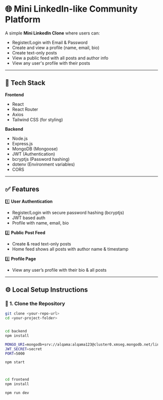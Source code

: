 # 🌐 Mini LinkedIn-like Community Platform

A simple **Mini LinkedIn Clone** where users can:
- Register/Login with Email & Password
- Create and view a profile (name, email, bio)
- Create text-only posts
- View a public feed with all posts and author info
- View any user's profile with their posts

---

## 🚀 **Tech Stack**

**Frontend**
- React
- React Router
- Axios
- Tailwind CSS (for styling)

**Backend**
- Node.js
- Express.js
- MongoDB (Mongoose)
- JWT (Authentication)
- bcryptjs (Password hashing)
- dotenv (Environment variables)
- CORS

---

## ✅ **Features**

1️⃣ **User Authentication**
- Register/Login with secure password hashing (bcryptjs)
- JWT based auth
- Profile with name, email, bio

2️⃣ **Public Post Feed**
- Create & read text-only posts
- Home feed shows all posts with author name & timestamp

3️⃣ **Profile Page**
- View any user’s profile with their bio & all posts

---

## ⚙️ **Local Setup Instructions**

### 📁 **1. Clone the Repository**

```bash
git clone <your-repo-url>
cd <your-project-folder>


cd backend
npm install

MONGO_URI=mongodb+srv://alqama:alqama123@cluster0.xmseg.mongodb.net/linkedin
JWT_SECRET=secret
PORT=5000

npm start



cd frontend
npm install

npm run dev
